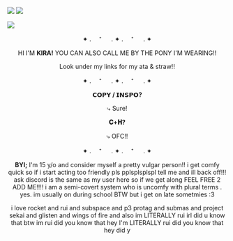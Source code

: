 ![](https://spotify-github-profile.kittinanx.com/api/view.svg?uid=31ujxrpnw45ykwfoe6k672utpkxm&redirect=true][https://spotify-github-profile.kittinanx.com/api/view.svg?uid=31ujxrpnw45ykwfoe6k672utpkxm&cover_image=true&theme=natemoo-re&show_offline=false&background_color=121212&interchange=false&bar_color=2c3368&bar_color_cover=false) ![](https://komarev.com/ghpvc/?username=allforasmile&label=RUIKASA) 

        
![](https://files.catbox.moe/c0im7l.png)


<p align="center"> ✦ . 　⁺ 　 . ✦ . 　⁺ 　 . ✦ </p> 


<p align="center"> HI I'M <strong>KIRA!</strong> YOU CAN ALSO CALL ME BY THE PONY I'M WEARING!!</p>
<p align="center"> Look under my links for my ata & straw!! </p>

 

<p align="center"> ✦ . 　⁺ 　 . ✦ . 　⁺ 　 . ✦ </p> 


<p align="center"> <strong> 𝗖𝗢𝗣𝗬 / 𝗜𝗡𝗦𝗣𝗢? </strong> </p>
 
<p align="center"> ⤷ Sure! </p>


<p align="center"> <strong>𝐂+𝐇? </strong> </p>

<p align="center">⤷ OFC!! </p>


<p align="center"> ✦ . 　⁺ 　 . ✦ . 　⁺ 　 . ✦ </p> 
<p align="center"> <strong>BYI;</strong> I'm 15 y/o and consider myself a pretty vulgar person!! i get comfy quick so if i start acting too friendly pls pplsplsplspl tell me and ill back off!!! ask discord is the same as my user here so if we get along FEEL FREE 2 ADD ME!!!! i am a semi-covert system who is uncomfy with plural terms . yes. im usually on during school BTW but i get on late sometmies :3 </p>
<p align="center"> i love rocket and rui and subspace and p3 protag and submas and project sekai and glisten and wings of fire and also im LITERALLY rui irl did u know that btw im rui did you know that hey I'm LITERALLY rui did you know that hey did y </p> 
 
 
 
